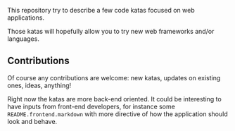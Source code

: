 This repository try to describe a few code katas focused on web applications.

Those katas will hopefully allow you to try new web frameworks and/or languages.

## Contributions

Of course any contributions are welcome: new katas, updates on existing ones, ideas, anything!

Right now the katas are more back-end oriented. It could be interesting to have inputs from
front-end developers, for instance some `README.frontend.markdown` with more directive of how
the application should look and behave.

